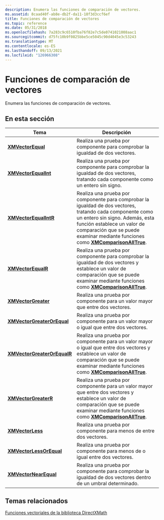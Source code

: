 ```yaml
---
description: Enumera las funciones de comparación de vectores.
ms.assetid: 8caad40f-ab8e-db2f-da11-18f3d3ccf6ef
title: Funciones de comparación de vectores
ms.topic: reference
ms.date: 05/31/2018
ms.openlocfilehash: 7a283c9c6510fba76f82e7c5de0741021008aac1
ms.sourcegitcommit: d75fc10b9f0825bbe5ce5045c90d4045e3c53243
ms.translationtype: MT
ms.contentlocale: es-ES
ms.lasthandoff: 09/13/2021
ms.locfileid: "126966308"
---
```

# <a name="vector-comparison-functions"></a>Funciones de comparación de vectores

Enumera las funciones de comparación de vectores.

## <a name="in-this-section"></a>En esta sección



| Tema                                                                 | Descripción                                                                                                                                                                                                                                                               |
|-----------------------------------------------------------------------|---------------------------------------------------------------------------------------------------------------------------------------------------------------------------------------------------------------------------------------------------------------------------|
| [**XMVectorEqual**](/windows/win32/api/directxmath/nf-directxmath-xmvectorequal)<br/>                     | Realiza una prueba por componente para comprobar la igualdad de dos vectores.<br/>                                                                                                                                                                                                     |
| [**XMVectorEqualInt**](/windows/win32/api/directxmath/nf-directxmath-xmvectorequalint)<br/>               | Realiza una prueba por componente para comprobar la igualdad de dos vectores, tratando cada componente como un entero sin signo.<br/>                                                                                                                                                 |
| [**XMVectorEqualIntR**](/windows/win32/api/directxmath/nf-directxmath-xmvectorequalintr)<br/>             | Realiza una prueba por componente para comprobar la igualdad de dos vectores, tratando cada componente como un entero sin signo. Además, esta función establece un valor de comparación que se puede examinar mediante funciones como [**XMComparisonAllTrue**](/windows/desktop/api/DirectXMath/nf-directxmath-xmcomparisonalltrue).<br/> |
| [**XMVectorEqualR**](/windows/win32/api/directxmath/nf-directxmath-xmvectorequalr)<br/>                   | Realiza una prueba por componente para comprobar la igualdad de dos vectores y establece un valor de comparación que se puede examinar mediante funciones como [**XMComparisonAllTrue**](/windows/desktop/api/DirectXMath/nf-directxmath-xmcomparisonalltrue).<br/>                                                                         |
| [**XMVectorGreater**](/windows/win32/api/directxmath/nf-directxmath-xmvectorgreater)<br/>                 | Realiza una prueba por componente para un valor mayor que entre dos vectores.<br/>                                                                                                                                                                                            |
| [**XMVectorGreaterOrEqual**](/windows/win32/api/directxmath/nf-directxmath-xmvectorgreaterorequal)<br/>   | Realiza una prueba por componente para un valor mayor o igual que entre dos vectores.<br/>                                                                                                                                                                                   |
| [**XMVectorGreaterOrEqualR**](/windows/win32/api/directxmath/nf-directxmath-xmvectorgreaterorequalr)<br/> | Realiza una prueba por componente para un valor mayor o igual que entre dos vectores y establece un valor de comparación que se puede examinar mediante funciones como [**XMComparisonAllTrue**](/windows/desktop/api/DirectXMath/nf-directxmath-xmcomparisonalltrue).<br/>                                                       |
| [**XMVectorGreaterR**](/windows/win32/api/directxmath/nf-directxmath-xmvectorgreaterr)<br/>               | Realiza una prueba por componente para un valor mayor que entre dos vectores y establece un valor de comparación que se puede examinar mediante funciones como [**XMComparisonAllTrue**](/windows/desktop/api/DirectXMath/nf-directxmath-xmcomparisonalltrue).<br/>                                                                |
| [**XMVectorLess**](/windows/win32/api/directxmath/nf-directxmath-xmvectorless)<br/>                       | Realiza una prueba por componente para menos de entre dos vectores.<br/>                                                                                                                                                                                               |
| [**XMVectorLessOrEqual**](/windows/win32/api/directxmath/nf-directxmath-xmvectorlessorequal)<br/>         | Realiza una prueba por componente para menos de o igual entre dos vectores.<br/>                                                                                                                                                                                      |
| [**XMVectorNearEqual**](/windows/win32/api/directxmath/nf-directxmath-xmvectornearequal)<br/>             | Realiza una prueba por componente para comprobar la igualdad de dos vectores dentro de un umbral determinado. <br/>                                                                                                                                                                           |



 

## <a name="related-topics"></a>Temas relacionados

<dl> <dt>

[Funciones vectoriales de la biblioteca DirectXMath](ovw-xnamath-reference-functions-vector.md)
</dt> </dl>

 

 
